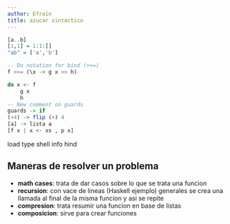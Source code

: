 ```yaml
---
author: Efraín
title: azucar sintactico
---
```


```haskell
[a..b]
[1,1] = 1:1:[]
"ab" = ['a','b']

-- Do notation for bind (>>=)
f >>= (\x -> g x >> h)

do x <- f 
    g x
    h
-- New comment on guards
guards -> if
(+4) -> flip (+) 4
[a] -> lista a
[f x | x <- xs , p x]

```
load
type
shell
info
hind

## Maneras de resolver un problema

- **math cases**: trata de dar casos sobre lo que se trata una funcion 
- **recursion**: con vace de lineas (Haskell ejemplo) generales se crea una llamada al final de la misma funcion y asi se repite
- **compresion**: trata resumir una funcion en base de listas
- **composicion**: sirve para crear funciones
